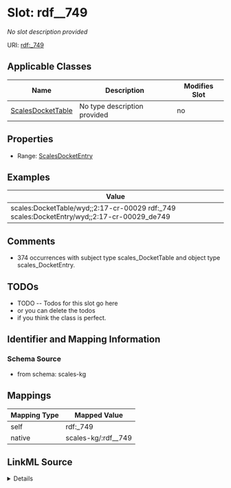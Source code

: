 

# Slot: rdf__749


_No slot description provided_





URI: [rdf:_749](http://www.w3.org/1999/02/22-rdf-syntax-ns#_749)



<!-- no inheritance hierarchy -->





## Applicable Classes

| Name | Description | Modifies Slot |
| --- | --- | --- |
| [ScalesDocketTable](../classes/ScalesDocketTable.md) | No type description provided |  no  |







## Properties

* Range: [ScalesDocketEntry](../classes/ScalesDocketEntry.md)






## Examples

| Value |
| --- |
| scales:DocketTable/wyd;;2:17-cr-00029 rdf:_749 scales:DocketEntry/wyd;;2:17-cr-00029_de749 |

## Comments

* 374 occurrences with subject type scales_DocketTable and object type scales_DocketEntry.

## TODOs

* TODO -- Todos for this slot go here
* or you can delete the todos
* if you think the class is perfect.

## Identifier and Mapping Information







### Schema Source


* from schema: scales-kg




## Mappings

| Mapping Type | Mapped Value |
| ---  | ---  |
| self | rdf:_749 |
| native | scales-kg/:rdf__749 |




## LinkML Source

<details>
```yaml
name: rdf__749
description: No slot description provided
todos:
- TODO -- Todos for this slot go here
- or you can delete the todos
- if you think the class is perfect.
comments:
- 374 occurrences with subject type scales_DocketTable and object type scales_DocketEntry.
examples:
- value: scales:DocketTable/wyd;;2:17-cr-00029 rdf:_749 scales:DocketEntry/wyd;;2:17-cr-00029_de749
from_schema: scales-kg
rank: 1000
slot_uri: rdf:_749
alias: rdf__749
domain_of:
- scales_DocketTable
range: scales_DocketEntry

```
</details>